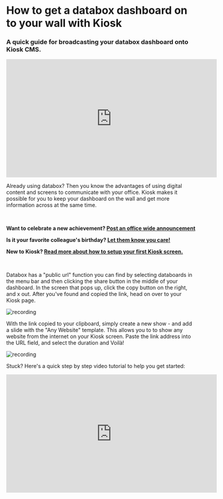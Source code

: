 # How to get a databox dashboard on to your wall with Kiosk
### A quick guide for broadcasting your databox dashboard onto Kiosk CMS.

<iframe width="560" height="315" src="https://www.youtube.com/embed/26OI5OGY2R8" frameborder="0" allow="accelerometer; autoplay; clipboard-write; encrypted-media; gyroscope; picture-in-picture" allowfullscreen></iframe>

Already using databox? Then you know the advantages of using digital content and screens to communicate with your office. Kiosk makes it possible for you to keep your dashboard on the wall and get more information across at the same time.

<br />

**Want to celebrate a new achievement? [Post an office wide announcement](https://cms.kiosk.show/public-show/TsIBsaTjGWEeUTNwlQZSnsp62BTFIFFFk0dGFqFc)**

**Is it your favorite colleague's birthday? [Let them know you care!](https://cms.kiosk.show/public-show/6RpldDIaVNM1UQLLkA8gnp4aGXnUcljsQpeiU5fg)**

**New to Kiosk? [Read more about how to setup your first Kiosk screen.](../../screens/creating-a-kiosk-screen/index.md)**

<br />

Databox has a "public url" function you can find by selecting databoards in the menu bar and then clicking the share button in the middle of your dashboard. In the screen that pops up, click the copy button on the right, and x out. After you've found and copied the link, head on over to your Kiosk page.

![recording](./recording1.gif)

With the link copied to your clipboard, simply create a new show - and add a slide with the "Any Website" template. This allows you to to show any website from the internet on your Kiosk screen. Paste the link address into the URL field, and select the duration and Voilà!

![recording](./recording1.gif)

Stuck? Here's a quick step by step video tutorial to help you get started:

<iframe width="560" height="315" src="https://www.youtube.com/embed/26OI5OGY2R8" frameborder="0" allow="accelerometer; autoplay; clipboard-write; encrypted-media; gyroscope; picture-in-picture" allowfullscreen></iframe>